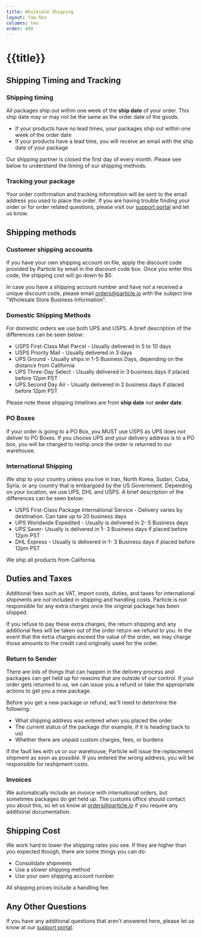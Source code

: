 ```yaml
---
title: Wholesale Shipping
layout: faq.hbs
columns: two
order: 400
---
```


# {{title}}

## Shipping Timing and Tracking

### Shipping timing

All packages ship out within one week of the **ship date** of your order. This ship date may or may not be the same as the order date of the goods. 
- If your products have no lead times, your packages ship out within one week of the order date
- If your products have a lead time, you will receive an email with the ship date of your package

Our shipping partner is closed the first day of every month. Please see below to understand the timing of our shipping methods. 

### Tracking your package

Your order confirmation and tracking information will be sent to the email address you used to place the order. If you are having trouble finding your order or for order related questions, please visit our [support portal](https://support.particle.io) and let us know. 

## Shipping methods

### Customer shipping accounts
If you have your own shipping account on file, apply the discount code provided by Particle by email in the discount code box. Once you enter this code, the shipping cost will go down to $0.

In case you have a shipping account number and have not a received a unique discount code, please email orders@particle.io with the subject line "Wholesale Store Business Information".

### Domestic Shipping Methods

For domestic orders we use both UPS and USPS. A brief description of the differences can be seen below:
- USPS First-Class Mail Parcel - Usually delivered in 5 to 10 days
- USPS Priority Mail - Usually delivered in 3 days
- UPS Ground - Usually ships in 1-5 Business Days, depending on the distance from California
- UPS Three-Day Select - Usually delivered in 3 business days if placed before 12pm PST
- UPS Second Day Air - Usually delivered in 2 business days if placed before 12pm PST

Please note these shipping timelines are from **ship date** not **order date**. 

### PO Boxes

If your order is going to a PO Box, you MUST use USPS as UPS does not deliver to PO Boxes. If you choose UPS and your delivery address is to a PO box, you will be charged to reship once the order is returned to our warehouse. 

### International Shipping

We ship to your country unless you live in Iran, North Korea, Sudan, Cuba, Syria, or any country that is embargoed by the US Government. Depending on your location, we use UPS, DHL and USPS. A brief description of the differences can be seen below:
- USPS First-Class Package International Service - Delivery varies by destination. Can take up to 20 business days
- UPS Worldwide Expedited - Usually is delivered in 2- 5 Business days
- UPS Saver- Usually is delivered in 1- 3 Business days if placed before 12pm PST
- DHL Express - Usually is delivered in 1- 3 Business days if placed before 12pm PST

We ship all products from California.

## Duties and Taxes

Additional fees such as VAT, import costs, duties, and taxes for international shipments are not included in shipping and handling costs. Particle is not responsible for any extra charges once the original package has been shipped. 

If you refuse to pay these extra charges, the return shipping and any additional fees will be taken out of the order return we refund to you. In the event that the extra charges exceed the value of the order, we may charge those amounts to the credit card originally used for the order.

### Return to Sender

There are lots of things that can happen in the delivery process and packages can get held up for reasons that are outside of our control. If your order gets returned to us, we can issue you a refund or take the appropriate actions to get you a new package. 

Before you get a new package or refund, we'll need to determine the following:
- What shipping address was entered when you placed the order
- The current status of the package (for example, if it is heading back to us)
- Whether there are unpaid custom charges, fees, or burdens

If the fault lies with us or our warehouse, Particle will issue the replacement shipment as soon as possible. If you entered the wrong address, you will be responsible for reshipment costs. 

### Invoices

We automatically include an invoice with international orders, but sometimes packages do get held up. The customs office should contact you about this, so let us know at orders@particle.io if you require any additional documentation. 

## Shipping Cost

We work hard to lower the shipping rates you see. If they are higher than you expected though, there are some things you can do: 
- Consolidate shipments
- Use a slower shipping method
- Use your own shipping account number

All shipping prices include a handling fee. 

## Any Other Questions

If you have any additional questions that aren’t answered here, please let us know at our [support portal](https://support.particle.io).
